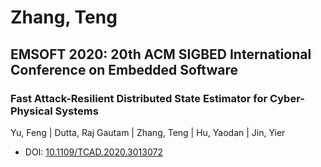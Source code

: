 # Zhang, Teng

## EMSOFT 2020: 20th ACM SIGBED International Conference on Embedded Software

### Fast Attack-Resilient Distributed State Estimator for Cyber-Physical Systems
Yu, Feng | Dutta, Raj Gautam | Zhang, Teng | Hu, Yaodan | Jin, Yier
* DOI: [10.1109/TCAD.2020.3013072](https://doi.org/10.1109/TCAD.2020.3013072)

